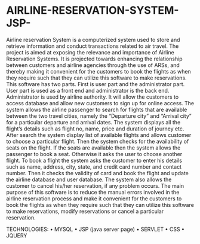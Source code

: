 # AIRLINE-RESERVATION-SYSTEM-JSP-

Airline reservation System is a computerized system used to store and retrieve
information and conduct transactions related to air travel. The project is aimed at
exposing the relevance and importance of Airline Reservation Systems. It is projected towards enhancing the relationship between customers and airline agencies through the use of ARSs, and thereby making it convenient for the customers to book the flights as when they require such that they can utilize this software to make reservations.
This software has two parts. First is user part and the administrator part. User
part is used as a front end and administrator is the back end. Administrator is used by airline authority. It will allow the customers to access database and allow new customers to sign up for online access.
The system allows the airline passenger to search for flights that are available
between the two travel cities, namely the “Departure city” and “Arrival city” for a
particular departure and arrival dates. The system displays all the flight’s details such as flight no, name, price and duration of journey etc.
After search the system display list of available flights and allows customer to
choose a particular flight. Then the system checks for the availability of seats on the flight. If the seats are available then the system allows the passenger to book a seat.
Otherwise it asks the user to choose another flight.
To book a flight the system asks the customer to enter his details such as name,
address, city, state, and credit card number and contact number. Then it checks the validity of card and book the flight and update the airline database and user database. The system also allows the customer to cancel his/her reservation, if any problem occurs.
The main purpose of this software is to reduce the manual errors involved in the
airline reservation process and make it convenient for the customers to book the flights as when they require such that they can utilize this software to make reservations, modify reservations or cancel a particular reservation.


TECHNOLOGIES:
•	MYSQL
•	JSP (java server page)
•	SERVLET
•	CSS
•	JQUERY
